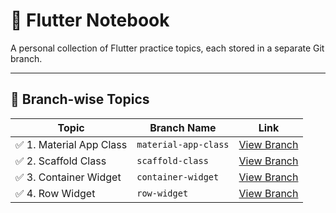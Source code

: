 # 📘 Flutter Notebook

A personal collection of Flutter practice topics, each stored in a separate Git branch.

---

## 📂 Branch-wise Topics

| Topic             | Branch Name            | Link                                                                 |
|------------------|------------------------|----------------------------------------------------------------------|
| ✅ 1. Material App Class | `material-app-class`               | [View Branch](https://github.com/monir996/flutter-notebook/tree/material-app-class) |
| ✅ 2. Scaffold Class | `scaffold-class`               | [View Branch](https://github.com/monir996/flutter-notebook/tree/scaffold-class) |
| ✅ 3. Container Widget | `container-widget`               | [View Branch](https://github.com/monir996/flutter-notebook/tree/container-widget) |
| ✅ 4. Row Widget | `row-widget`               | [View Branch](https://github.com/monir996/flutter-notebook/tree/row-widget) |

